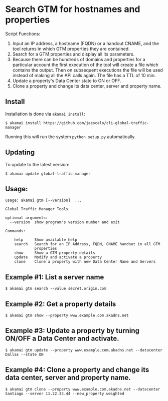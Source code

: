 # Search GTM for hostnames and properties

Script Functions:

1. Input an IP address, a hostname (FQDN) or a handout CNAME, and the tool returns in which GTM properties they are contained.
2. Search for a GTM properties and display all its parameters.
3. Because there can be hundreds of domains and properties for a particular account the first execution of the tool will create a file which contains the output. Then on subsequent executions the file will be used instead of making all the API calls again. The file has a TTL of 10 min.
4. Update a property's Data Center state to ON or OFF.
5. Clone a property and change its data center, server and property name.

## Install

Installation is done via `akamai install`:

```
$ akamai install https://github.com/jaescalo/cli-global-traffic-manager
```

Running this will run the system `python setup.py` automatically.

## Updating

To update to the latest version:

```
$ akamai update global-traffic-manager
```

## Usage:
```
usage: akamai gtm [--version]  ...

Global Traffic Manager Tools

optional arguments:
  --version  show program's version number and exit

Commands:

    help     Show available help
    search   Search for an IP Address, FQDN, CNAME handout in all GTM
             properties
    show     Show a GTM property details
    update   Modify and activate a property
    clone    Clone a property with new Data Center Name and Servers
```

## Example #1: List a server name

```
$ akamai gtm search --value secret.origin.com

```

## Example #2: Get a property details

```
$ akamai gtm show --property www.example.com.akadns.net

```

## Example #3: Update a property by turning ON/OFF a Data Center and activate.

```
$ akamai gtm update --property www.example.com.akadns.net --datacenter Dallas --state ON

```

## Example #4: Clone a property and change its data center, server and property name.

```
$ akamai gtm clone --property www.example.com.akadns.net --datacenter Santiago --server 11.22.33.44 --new_property weighted

```
